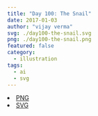 ```yaml
---
title: "Day 100: The Snail"
date: 2017-01-03
author: "vijay verma"
svg: ./day100-the-snail.svg
png: ./day100-the-snail.png
featured: false
category:
  - illustration
tags:
  - ai
  - svg
---
```

<li><a href="./day100-the-snail.png" download className="btn-png">PNG</a></li>
<li><a href="./day100-the-snail.svg" download className="btn-svg">SVG</a></li>
